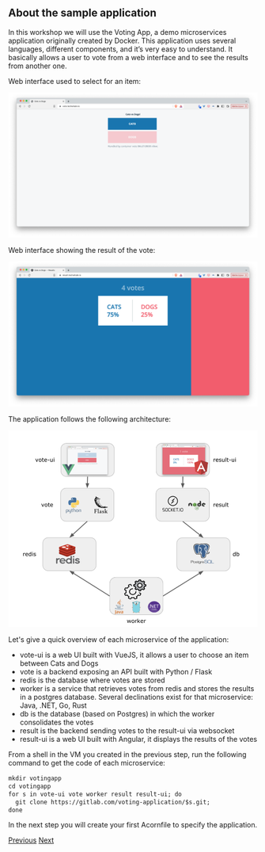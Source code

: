 ## About the sample application

In this workshop we will use the Voting App, a demo microservices application originally created by Docker. This application uses several languages, different components, and it’s very easy to understand. It basically allows a user to vote from a web interface and to see the results from another one.

Web interface used to select for an item:

![Vote UI](./images/votingapp/vote-ui.png)

Web interface showing the result of the vote:

![Result UI](./images/votingapp/result-ui.png)

The application follows the following architecture:

![Architecture](./images/votingapp/architecture.png)

Let's give a quick overview of each microservice of the application:

- vote-ui is a web UI built with VueJS, it allows a user to choose an item between Cats and Dogs
- vote is a backend exposing an API built with Python / Flask
- redis is the database where votes are stored
- worker is a service that retrieves votes from redis and stores the results in a postgres database. Several declinations exist for that microservice: Java, .NET, Go, Rust
- db is the database (based on Postgres) in which the worker consolidates the votes
- result is the backend sending votes to the result-ui via websocket
- result-ui is a web UI built with Angular, it displays the results of the votes

From a shell in the VM you created in the previous step, run the following command to get the code of each microservice:

```
mkdir votingapp
cd votingapp
for s in vote-ui vote worker result result-ui; do 
  git clone https://gitlab.com/voting-application/$s.git;
done
```

In the next step you will create your first Acornfile to specify the application.

[Previous](./environment.md)
[Next](./acornfile.md)